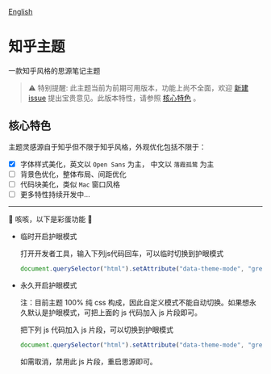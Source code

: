 [English](https://github.com/terwer/zhihu-theme/blob/main/README.md)

# 知乎主题

一款知乎风格的思源笔记主题

> ⚠️ 特别提醒: 此主题当前为前期可用版本，功能上尚不全面，欢迎 [新建issue](https://github.com/terwer/zhihu-theme/issues/new)
> 提出宝贵意见。此版本特性，请参照 [核心特色](#核心特色) 。

## 核心特色

主题灵感源自于知乎但不限于知乎风格，外观优化包括不限于：

- [X] 字体样式美化，英文以 `Open Sans` 为主， 中文以 `落霞孤鹜` 为主
- [ ] 背景色优化，整体布局、间距优化
- [ ] 代码块美化，类似 `Mac` 窗口风格
- [ ] 更多特性持续开发中...

<hr/>

👻 咳咳，以下是彩蛋功能 👻

- 临时开启护眼模式

  打开开发者工具，输入下列js代码回车，可以临时切换到护眼模式

  ```js
  document.querySelector("html").setAttribute("data-theme-mode", "green")
  ```

- 永久开启护眼模式

  注：目前主题 100% 纯 css 构成，因此自定义模式不能自动切换。如果想永久默认是护眼模式，可把上面的 js 代码加入 js 片段即可。

  把下列 js 代码加入 js 片段，可以切换到护眼模式

  ```js
  document.querySelector("html").setAttribute("data-theme-mode", "green")
  ```

  如需取消，禁用此 js 片段，重启思源即可。